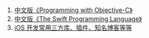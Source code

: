 #

1. [中文版《Programming with Objective-C》][ObjC]
1. [中文版《The Swift Programming Language》][Swift]
1. [iOS 开发常用三方库、插件、知名博客等等][awesome-ios]

[ObjC]: http://www.bczl.xyz/objc/doc-zh/
[Swift]: https://gitbook.swiftgg.team/swift/
[awesome-ios]: https://github.com/Tim9Liu9/TimLiu-iOS
